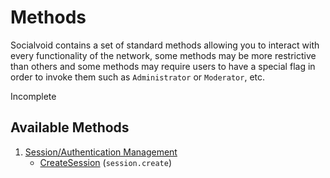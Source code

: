 # Methods

Socialvoid contains a set of standard methods allowing you to interact
with every functionality of the network, some methods may be more 
restrictive than others and some methods may require users to have
a special flag in order to invoke them such as `Administrator` or 
`Moderator`, etc. 

Incomplete

## Available Methods

1. [Session/Authentication Management](session/README.md)
   * [CreateSession](session/CreateSession.md) (`session.create`)
